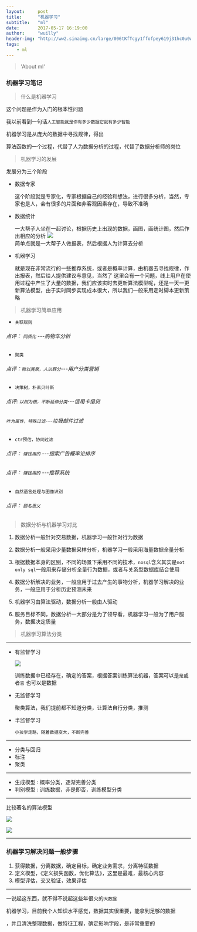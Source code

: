 ```yaml
---
layout:     post
title:      "机器学习"
subtitle:   "ml"
date:       2017-05-17 16:19:00
author:     "wuilly"
header-img: "http://ww2.sinaimg.cn/large/006tKfTcgy1ffofpey619j31hc0u0wp0.jpg"
tags:
    - ml
---
```

> 'About ml'


### 机器学习笔记

> 什么是机器学习

这个问题是作为入门的根本性问题

我以前看到一句话`人工智能就是你有多少数据它就有多少智能`

机器学习是从庞大的数据中寻找规律，得出

算法函数的一个过程，代替了人为数据分析的过程，代替了数据分析师的岗位

> 机器学习的发展

发展分为三个阶段

* 数据专家
    
    这个阶段就是专家化，专家根据自己的经验和想法，进行很多分析，当然，专家也是人，会有很多的片面和非客观因素存在，导致不准确
    
* 数据统计

    一大帮子人坐在一起讨论，根据历史上出现的数据，画图，画统计图，然后作出相应的分析
![](http://ww2.sinaimg.cn/large/006tKfTcgy1ffofzzgrhbj30z90n7gnc.jpg)  
简单点就是一大帮子人做报表，然后根据人为计算去分析

* 机器学习

    就是现在非常流行的一些推荐系统，或者是概率计算，由机器去寻找规律，作出报表，然后给人提供建议与意见，当然了
    这里会有一个问题，线上用户在使用过程中产生了大量的数据，我们应该实时去更新算法模型呢，还是一天一更新算法模型，由于实时同步实现成本很大，所以我们一般采用定时脚本更新策略

> 机器学习简单应用

-     关联规则
###### 点评： `同质化` ---购物车分析

-     聚类
###### 点评：`物以类聚，人以群分`---用户分类营销

-     决策树，朴素贝叶斯
###### 点评: `以树为根，不断延伸分类`---信用卡借贷
###### `叶为属性，特殊过滤`---垃圾邮件过滤

-     ctr预估，协同过滤
###### 点评： `赚钱用的` ---搜索广告概率论排序
###### 点评： `赚钱用的` ---推荐系统

-     自然语言处理与图像识别
###### 点评： `顾名思义`

> 数据分析与机器学习对比

1. 数据分析一般针对交易数据，机器学习一般针对行为数据

2. 数据分析一般采用少量数据采样分析，机器学习一般采用海量数据全量分析

3. 根据数据本身的区别，不同的场景下采用不同的技术，`nosql`含义其实是`not only sql`一般用来存储分析全量行为数据，或者与关系型数据库结合使用

4. 数据分析解决的业务，一般应用于过去产生的事物分析，机器学习解决的业务，一般应用于分析历史预测未来

5. 机器学习由算法驱动，数据分析一般由人驱动

6. 服务目标不同，数据分析一大部分是为了领导看，机器学习一般为了用户服务，数据决定质量

> 机器学习算法分类

---

- 有监督学习
    
    ![](http://ww1.sinaimg.cn/large/006tKfTcgy1ffohkyk9cjj30y00km0xw.jpg)

    训练数据中已经存在，确定的答案，根据答案训练算法机器，答案可以是`是`或者`否`
    也可以是数据
    
- 无监督学习

    聚类算法，我们提前都不知道分类，让算法自行分类，推测

- 半监督学习
    
    `小孩学走路，随着数据变大，不断完善`

---

- 分类与回归
- 标注
- 聚类

---

- 生成模型
    : 概率分类，逐渐完善分类
- 判别模型
    : 训练数据，非是即否，训练模型分类

---

比较著名的算法模型

![](http://ww1.sinaimg.cn/large/006tKfTcgy1ffoi4jqpvpj30si0bidhu.jpg)

![](http://ww2.sinaimg.cn/large/006tKfTcgy1ffoi5307b2j30zq0g4wkg.jpg)

--- 

### 机器学习解决问题一般步骤

1. 获得数据，分离数据，确定目标，确定业务需求，分离特征数据
2. 定义模型，《定义损失函数，优化算法》，这里是最难，最核心内容
3. 模型评估，交叉验证，效果评估

---

 一说起这东西，就不得不说起这些年很火的`大数据`
 
 机器学习，目前我个人知识水平感觉，数据其实很重要，能拿到足够的数据
 
 ，并且清洗整理数据，做特征工程，确定影响字段，是非常重要的
 
 









